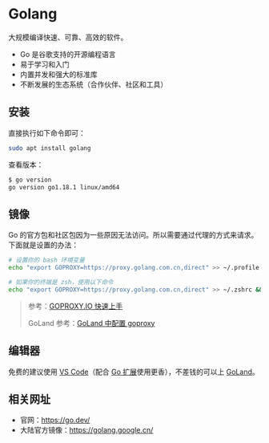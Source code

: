 # Golang

大规模编译快速、可靠、高效的软件。

- Go 是谷歌支持的开源编程语言
- 易于学习和入门
- 内置并发和强大的标准库
- 不断发展的生态系统（合作伙伴、社区和工具）

## 安装

直接执行如下命令即可：

```bash
sudo apt install golang
```

查看版本：

```bash
$ go version
go version go1.18.1 linux/amd64
```

## 镜像

Go 的官方包和社区包因为一些原因无法访问。所以需要通过代理的方式来请求。下面就是设置的办法：

```bash
# 设置你的 bash 环境变量
echo "export GOPROXY=https://proxy.golang.com.cn,direct" >> ~/.profile && source ~/.profile

# 如果你的终端是 zsh，使用以下命令
echo "export GOPROXY=https://proxy.golang.com.cn,direct" >> ~/.zshrc && source ~/.zshrc
```

> 参考：[GOPROXY.IO 快速上手](https://goproxy.io/zh/docs/getting-started.html)
>
> GoLand 参考：[GoLand 中配置 goproxy](https://goproxy.io/zh/docs/GoLand-configuration-goproxy.html)

## 编辑器

免费的建议使用 [VS Code](https://code.visualstudio.com/)（配合 [Go 扩展](https://marketplace.visualstudio.com/items?itemName=golang.Go)使用更香），不差钱的可以上 [GoLand](https://www.jetbrains.com.cn/go/)。

## 相关网址

- 官网：https://go.dev/
- 大陆官方镜像：https://golang.google.cn/
